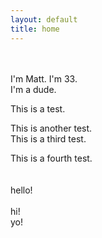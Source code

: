 ```yaml
---
layout: default
title: home
---
```

<br>
<br>
I'm Matt.
I'm 33.<br>
I'm a dude.

This is a test.


This is another test.<br>
This is a third test.<br>

This is a fourth test.<br>
<br>
<br>
hello!<br>
<br>
hi!
<br>
yo!
